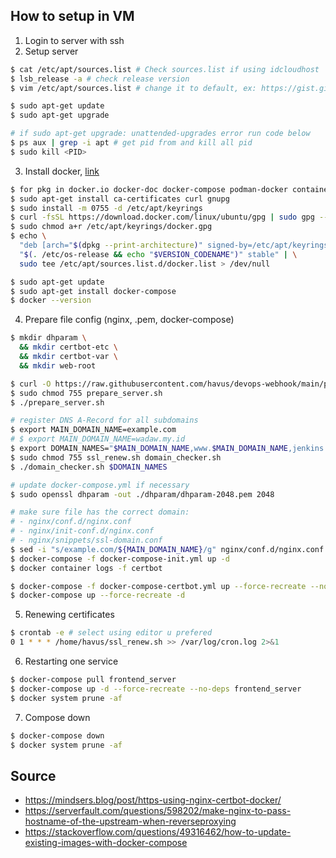 ## How to setup in VM
1. Login to server with ssh
2. Setup server
```sh
$ cat /etc/apt/sources.list # Check sources.list if using idcloudhost
$ lsb_release -a # check release version
$ vim /etc/apt/sources.list # change it to default, ex: https://gist.github.com/hakerdefo/9c99e140f543b5089e32176fe8721f5f

$ sudo apt-get update
$ sudo apt-get upgrade

# if sudo apt-get upgrade: unattended-upgrades error run code below
$ ps aux | grep -i apt # get pid from and kill all pid
$ sudo kill <PID>
```

3. Install docker, [link](https://docs.docker.com/engine/install/ubuntu/)
```sh
$ for pkg in docker.io docker-doc docker-compose podman-docker containerd runc; do sudo apt-get remove $pkg; done
$ sudo apt-get install ca-certificates curl gnupg
$ sudo install -m 0755 -d /etc/apt/keyrings
$ curl -fsSL https://download.docker.com/linux/ubuntu/gpg | sudo gpg --dearmor -o /etc/apt/keyrings/docker.gpg
$ sudo chmod a+r /etc/apt/keyrings/docker.gpg
$ echo \
  "deb [arch="$(dpkg --print-architecture)" signed-by=/etc/apt/keyrings/docker.gpg] https://download.docker.com/linux/ubuntu \
  "$(. /etc/os-release && echo "$VERSION_CODENAME")" stable" | \
  sudo tee /etc/apt/sources.list.d/docker.list > /dev/null

$ sudo apt-get update
$ sudo apt-get install docker-compose
$ docker --version
```

4. Prepare file config (nginx, .pem, docker-compose)
```sh
$ mkdir dhparam \
  && mkdir certbot-etc \
  && mkdir certbot-var \
  && mkdir web-root

$ curl -O https://raw.githubusercontent.com/havus/devops-webhook/main/prepare_server.sh
$ sudo chmod 755 prepare_server.sh
$ ./prepare_server.sh

# register DNS A-Record for all subdomains
$ export MAIN_DOMAIN_NAME=example.com
# $ export MAIN_DOMAIN_NAME=wadaw.my.id
$ export DOMAIN_NAMES="$MAIN_DOMAIN_NAME,www.$MAIN_DOMAIN_NAME,jenkins.$MAIN_DOMAIN_NAME,api.$MAIN_DOMAIN_NAME"
$ sudo chmod 755 ssl_renew.sh domain_checker.sh
$ ./domain_checker.sh $DOMAIN_NAMES

# update docker-compose.yml if necessary
$ sudo openssl dhparam -out ./dhparam/dhparam-2048.pem 2048

# make sure file has the correct domain:
# - nginx/conf.d/nginx.conf
# - nginx/init-conf.d/nginx.conf
# - nginx/snippets/ssl-domain.conf
$ sed -i "s/example.com/${MAIN_DOMAIN_NAME}/g" nginx/conf.d/nginx.conf nginx/init-conf.d/nginx.conf nginx/snippets/ssl-domain.conf
$ docker-compose -f docker-compose-init.yml up -d
$ docker container logs -f certbot

$ docker-compose -f docker-compose-certbot.yml up --force-recreate --no-deps certbot
$ docker-compose up --force-recreate -d
```

5. Renewing certificates
```sh
$ crontab -e # select using editor u prefered
0 1 * * * /home/havus/ssl_renew.sh >> /var/log/cron.log 2>&1
```

6. Restarting one service
```sh
$ docker-compose pull frontend_server
$ docker-compose up -d --force-recreate --no-deps frontend_server
$ docker system prune -af
```

7. Compose down
```sh
$ docker-compose down
$ docker system prune -af
```

## Source
- https://mindsers.blog/post/https-using-nginx-certbot-docker/
- https://serverfault.com/questions/598202/make-nginx-to-pass-hostname-of-the-upstream-when-reverseproxying
- https://stackoverflow.com/questions/49316462/how-to-update-existing-images-with-docker-compose
